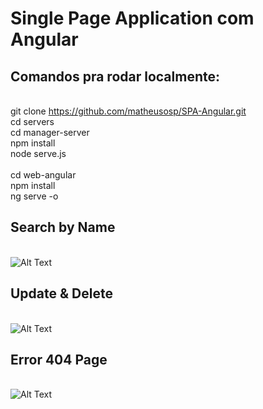 # Single Page Application com Angular
## Comandos pra rodar localmente:

<br>git clone https://github.com/matheusosp/SPA-Angular.git
<br>cd servers
<br>cd manager-server
<br>npm install
<br>node serve.js
<br>
<br>cd web-angular
<br>npm install
<br>ng serve -o 

 ## Search by Name
 <br>![Alt Text](https://media.giphy.com/media/ItH9glsgN6k9u423b8/giphy.gif)
 ## Update & Delete
 <br>![Alt Text](https://media.giphy.com/media/otgYlNMesyLohjZKZU/giphy.gif)
 ## Error 404 Page
<br>![Alt Text](https://media.giphy.com/media/c1tPFpiuFLjB8RJ93e/giphy.gif)

